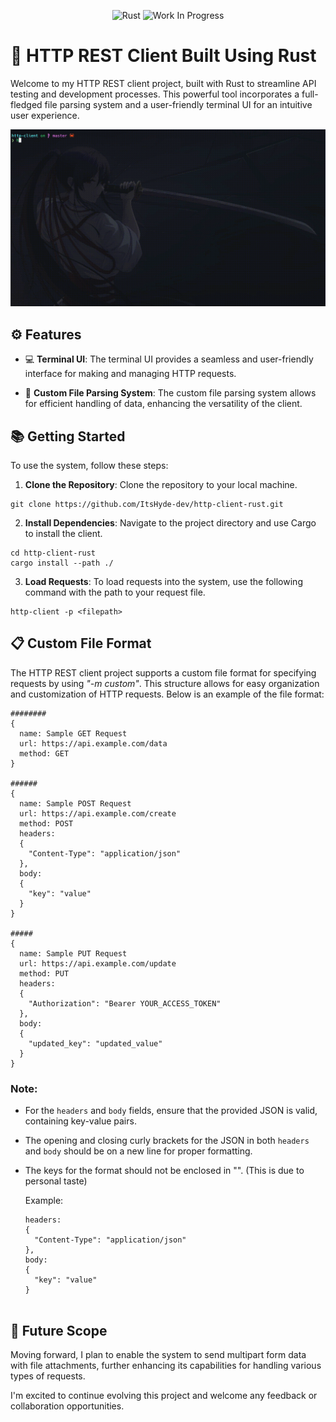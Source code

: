 <div align="center">
  
  ![Rust](https://img.shields.io/badge/Rust-000000?style=for-the-badge&logo=rust&logoColor=white)
  ![Work In Progress](https://img.shields.io/badge/Work%20In%20Progress-orange?style=for-the-badge)
</div>


# 🚀 HTTP REST Client Built Using Rust

Welcome to my HTTP REST client project, built with Rust to streamline API testing and development processes. This powerful tool incorporates a full-fledged file parsing system and a user-friendly terminal UI for an intuitive user experience.

![showcase](./public/usage_example.gif)

## ⚙️ Features

- 💻 **Terminal UI**: The terminal UI provides a seamless and user-friendly interface for making and managing HTTP requests.
  
- 📂 **Custom File Parsing System**: The custom file parsing system allows for efficient handling of data, enhancing the versatility of the client.

## 📚 Getting Started

To use the system, follow these steps:

1. **Clone the Repository**: Clone the repository to your local machine.

```
git clone https://github.com/ItsHyde-dev/http-client-rust.git
```

2. **Install Dependencies**: Navigate to the project directory and use Cargo to install the client.

```
cd http-client-rust
cargo install --path ./
```

3. **Load Requests**: To load requests into the system, use the following command with the path to your request file.
```
http-client -p <filepath>
```

## 📋 Custom File Format

The HTTP REST client project supports a custom file format for specifying requests by using *"-m custom"*. This structure allows for easy organization and customization of HTTP requests. Below is an example of the file format:

```plaintext
########
{
  name: Sample GET Request
  url: https://api.example.com/data
  method: GET
}

######
{
  name: Sample POST Request
  url: https://api.example.com/create
  method: POST
  headers:
  {
    "Content-Type": "application/json"
  },
  body:
  {
    "key": "value"
  }
}

#####
{
  name: Sample PUT Request
  url: https://api.example.com/update
  method: PUT
  headers:
  {
    "Authorization": "Bearer YOUR_ACCESS_TOKEN"
  },
  body:
  {
    "updated_key": "updated_value"
  }
}
```

### Note:

- For the `headers` and `body` fields, ensure that the provided JSON is valid, containing key-value pairs.
- The opening and closing curly brackets for the JSON in both `headers` and `body` should be on a new line for proper formatting.
- The keys for the format should not be enclosed in "". (This is due to personal taste) 

  Example:

  ```plaintext
  headers:
  {
    "Content-Type": "application/json"
  },
  body:
  {
    "key": "value"
  }


## 🔮 Future Scope

Moving forward, I plan to enable the system to send multipart form data with file attachments, further enhancing its capabilities for handling various types of requests.

I'm excited to continue evolving this project and welcome any feedback or collaboration opportunities.
